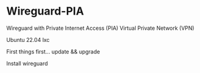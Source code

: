 # Wireguard-PIA

Wireguard with Private Internet Access (PIA) Virtual Private Network (VPN)

Ubuntu 22.04 lxc

First things first... update && upgrade

Install wireguard

